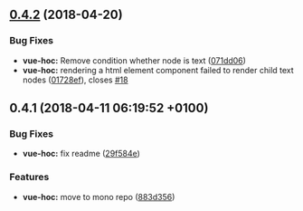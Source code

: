 <a name="0.4.2"></a>
## [0.4.2](https://github.com/jackmellis/vue-hoc/compare/0.3.0...0.4.2) (2018-04-20)


### Bug Fixes

* **vue-hoc:** Remove condition whether node is text ([071dd06](https://github.com/jackmellis/vue-hoc/commit/071dd06))
* **vue-hoc:** rendering a html element component failed to render child text nodes ([01728ef](https://github.com/jackmellis/vue-hoc/commit/01728ef)), closes [#18](https://github.com/jackmellis/vue-hoc/issues/18)



<a name="0.4.1"></a>
## 0.4.1 (2018-04-11 06:19:52 +0100)


### Bug Fixes

* **vue-hoc:** fix readme ([29f584e](https://github.com/jackmellis/vue-hoc/commit/29f584e))


### Features

* **vue-hoc:** move to mono repo ([883d356](https://github.com/jackmellis/vue-hoc/commit/883d356))



